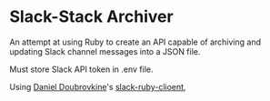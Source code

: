 Slack-Stack Archiver
=================

An attempt at using Ruby to create an API capable of archiving and updating Slack channel messages into a JSON file.

Must store Slack API token in .env file. 

Using [Daniel Doubrovkine](https://twitter.com/dblockdotorg)'s  [slack-ruby-clioent](https://github.com/dblock/slack-ruby-clioent),
